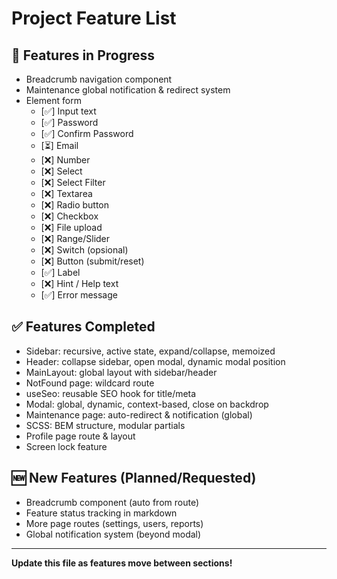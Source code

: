 # Project Feature List

## 🚧 Features in Progress
- Breadcrumb navigation component
- Maintenance global notification & redirect system
- Element form
    - [✅] Input text
    - [✅] Password
    - [✅] Confirm Password
    - [⏳] Email
    - [❌] Number
    - [❌] Select
    - [❌] Select Filter
    - [❌] Textarea
    - [❌] Radio button
    - [❌] Checkbox
    - [❌] File upload
    - [❌] Range/Slider
    - [❌] Switch (opsional)
    - [❌] Button (submit/reset)
    - [✅] Label
    - [❌] Hint / Help text
    - [✅] Error message


## ✅ Features Completed
- Sidebar: recursive, active state, expand/collapse, memoized
- Header: collapse sidebar, open modal, dynamic modal position
- MainLayout: global layout with sidebar/header
- NotFound page: wildcard route
- useSeo: reusable SEO hook for title/meta
- Modal: global, dynamic, context-based, close on backdrop
- Maintenance page: auto-redirect & notification (global)
- SCSS: BEM structure, modular partials
- Profile page route & layout
- Screen lock feature

## 🆕 New Features (Planned/Requested)
- Breadcrumb component (auto from route)
- Feature status tracking in markdown
- More page routes (settings, users, reports)
- Global notification system (beyond modal)

---

**Update this file as features move between sections!**
